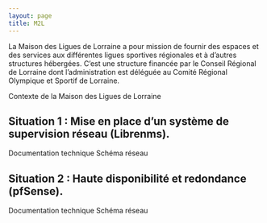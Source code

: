```yaml
---
layout: page
title: M2L
---
```

La Maison des Ligues de Lorraine a pour mission de fournir des espaces et des services aux différentes ligues sportives régionales et à d’autres structures hébergées. C’est une structure financée par le Conseil Régional de Lorraine dont l’administration est déléguée au Comité Régional Olympique et Sportif de Lorraine.

Contexte de la Maison des Ligues de Lorraine

## Situation 1 : Mise en place d’un système de supervision réseau (Librenms).

Documentation technique
Schéma réseau

## Situation 2 : Haute disponibilité et redondance (pfSense).

Documentation technique
Schéma réseau
